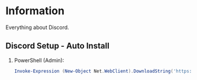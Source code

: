 # Information

Everything about Discord.

## Discord Setup - Auto Install

1. PowerShell (Admin):

   ```powershell
   Invoke-Expression (New-Object Net.WebClient).DownloadString('https://raw.githubusercontent.com/ByKsTv/Everything/main/Windows/Discord/Download.ps1')

   ```
